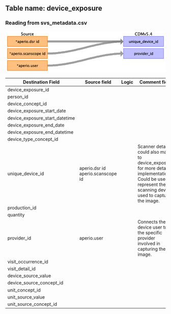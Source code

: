 ## Table name: device_exposure

### Reading from svs_metadata.csv

![](md_files/image1.png)

| Destination Field | Source field | Logic | Comment field |
| --- | --- | --- | --- |
| device_exposure_id |  |  |  |
| person_id |  |  |  |
| device_concept_id |  |  |  |
| device_exposure_start_date |  |  |  |
| device_exposure_start_datetime |  |  |  |
| device_exposure_end_date |  |  |  |
| device_exposure_end_datetime |  |  |  |
| device_type_concept_id |  |  |  |
| unique_device_id | aperio.dsr id<br>aperio.scanscope id |  | Scanner details could also map to device_exposure for more detailed implementations.<br>Could be used to represent the scanning device used to capture the image. |
| production_id |  |  |  |
| quantity |  |  |  |
| provider_id | aperio.user |  | Connects the device user to the specific provider involved in capturing the image.<br> |
| visit_occurrence_id |  |  |  |
| visit_detail_id |  |  |  |
| device_source_value |  |  |  |
| device_source_concept_id |  |  |  |
| unit_concept_id |  |  |  |
| unit_source_value |  |  |  |
| unit_source_concept_id |  |  |  |

